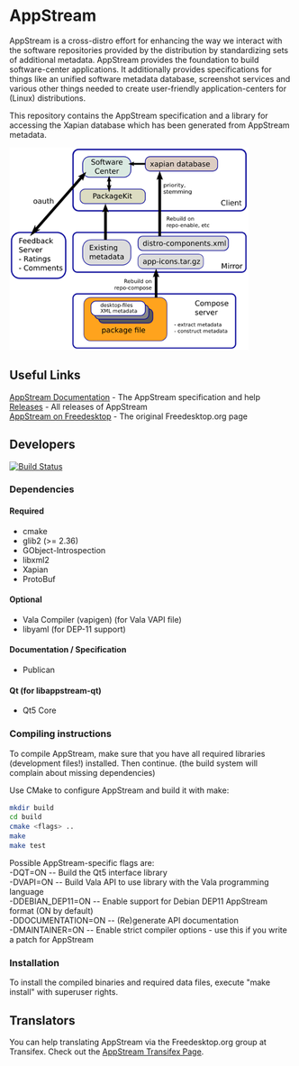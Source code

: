 AppStream
=========

AppStream is a cross-distro effort for enhancing the way we interact with the software repositories provided by the
distribution by standardizing sets of additional metadata.
AppStream provides the foundation to build software-center applications. It additionally provides specifications
for things like an unified software metadata database, screenshot services and various other things needed to create
user-friendly application-centers for (Linux) distributions.

This repository contains the AppStream specification and a library for accessing the Xapian database which has been
generated from AppStream metadata.

![AppStream Architecture](docs/sources/images/architecture-small.png "AppStream Architecture")

## Useful Links
[AppStream Documentation](http://www.freedesktop.org/software/appstream/docs/) - The AppStream specification and help  
[Releases](http://www.freedesktop.org/software/appstream/releases/) - All releases of AppStream  
[AppStream on Freedesktop](http://www.freedesktop.org/wiki/Distributions/AppStream/) - The original Freedesktop.org page  

## Developers
[![Build Status](https://semaphoreci.com/api/v1/projects/c406ea75-a977-4100-8ae1-66b7ccc54f48/559622/badge.svg)](https://semaphoreci.com/ximion/appstream)

### Dependencies

#### Required
 * cmake
 * glib2 (>= 2.36)
 * GObject-Introspection
 * libxml2
 * Xapian
 * ProtoBuf

#### Optional
 * Vala Compiler (vapigen) (for Vala VAPI file)
 * libyaml (for DEP-11 support)

#### Documentation / Specification
 * Publican

#### Qt (for libappstream-qt)
 * Qt5 Core

### Compiling instructions

To compile AppStream, make sure that you have all required libraries (development files!) installed.
Then continue. (the build system will complain about missing dependencies)

Use CMake to configure AppStream and build it with make:
```bash
mkdir build
cd build
cmake <flags> ..
make
make test
```
Possible AppStream-specific flags are:  
 -DQT=ON              -- Build the Qt5 interface library  
 -DVAPI=ON            -- Build Vala API to use library with the Vala programming language  
 -DDEBIAN_DEP11=ON    -- Enable support for Debian DEP11 AppStream format (ON by default)  
 -DDOCUMENTATION=ON   -- (Re)generate API documentation  
 -DMAINTAINER=ON      -- Enable strict compiler options - use this if you write a patch for AppStream

### Installation

To install the compiled binaries and required data files, execute
"make install" with superuser rights.

## Translators
You can help translating AppStream via the Freedesktop.org group at Transifex.
Check out the [AppStream Transifex Page](https://www.transifex.com/freedesktop/appstream/).
